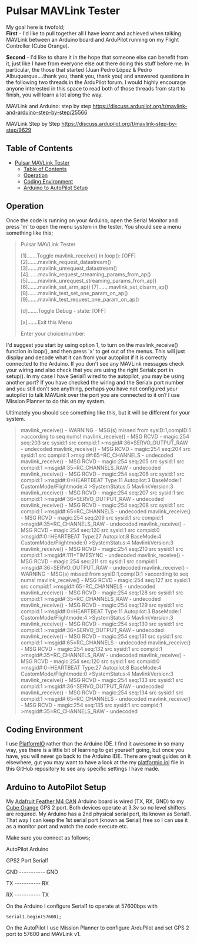 # Pulsar MAVLink Tester

My goal here is twofold;  
**First** - I'd like to pull together all I have learnt and achieved when talking MAVLink between an Arduino board and ArduPilot running on my Flight Controller (Cube Orange).

**Second** - I'd like to share it in the hope that someone else can benefit from it, just like I have from everyone else out there doing this stuff before me.  In particular, the those that started (Juan Pedro López & Pedro Albuquerque....thank you, thank you, thank you) and answered questions in the following two threads in the ArduPilot forum.  I would highly encourage anyone interested in this space to read both of those threads from start to finish, you will learn a lot along the way.

MAVLink and Arduino: step by step
https://discuss.ardupilot.org/t/mavlink-and-arduino-step-by-step/25566

MAVLink Step by Step
https://discuss.ardupilot.org/t/mavlink-step-by-step/9629

## Table of Contents
- [Pulsar MAVLink Tester](#pulsar-mavlink-tester)
  - [Table of Contents](#table-of-contents)
  - [Operation](#operation)
  - [Coding Environment](#coding-environment)
  - [Arduino to AutoPilot Setup](#arduino-to-autopilot-setup)


## Operation

Once the code is running on your Arduino, open the Serial Monitor and press 'm' to open the menu system in the tester.
You should see a menu something like this;

> Pulsar MAVLink Tester
> 
>
>[1].......Toggle mavlink_receive() in loop(): [OFF]
>[2].......mavlink_request_datastream()
>[3].......mavlink_unrequest_datastream()
>[4].......mavlink_request_streaming_params_from_ap()
>[5].......mavlink_unrequest_streaming_params_from_ap()
>[6].......mavlink_set_arm_ap()
>[7].......mavlink_set_disarm_ap()
>[8].......mavlink_test_set_one_param_on_ap()
>[9].......mavlink_test_request_one_param_on_ap()
>
>[d].......Toggle Debug - state: [OFF]
>
>[x].......Exit this Menu
>
>Enter your choice/number: 

I'd suggest you start by using option 1, to turn on the mavlink_receive() function in loop(), and then press 'x' to get out of the menus.
This will just display and decode what it can from your autopilot if it is correctly connected to the Arduino.  If you don't see any MAVLink messages check your wiring and also check that you are using the right Serialx port in setup().  In my case I have Serial1 wired to the autopilot, you may be using another port?
If you have checked the wiring and the Serialx port number and you still don't see anything, perhaps you have not configured your autopilot to talk MAVLink over the port you are connected to it on?  I use Mission Planner to do this on my system.

Ultimately you should see something like this, but it will be different for your system.

>mavlink_receive() - WARNING - MSG(s) missed from sysID:1,compID:1 >according to seq nums!
>mavlink_receive() - MSG RCVD - magic:254 seq:203 src sysid:1 src compid:1 >msgid#:36=SERVO_OUTPUT_RAW - undecoded
>mavlink_receive() - MSG RCVD - magic:254 seq:204 src sysid:1 src compid:1 >msgid#:65=RC_CHANNELS - undecoded
>mavlink_receive() - MSG RCVD - magic:254 seq:205 src sysid:1 src compid:1 >msgid#:35=RC_CHANNELS_RAW - undecoded
>mavlink_receive() - MSG RCVD - magic:254 seq:206 src sysid:1 src compid:1 >msgid#:0=HEARTBEAT Type:11 Autopilot:3 BaseMode:1 CustomMode/Flightmode:4 >SystemStatus:5 MavlinkVersion:3
>mavlink_receive() - MSG RCVD - magic:254 seq:207 src sysid:1 src compid:1 >msgid#:36=SERVO_OUTPUT_RAW - undecoded
>mavlink_receive() - MSG RCVD - magic:254 seq:208 src sysid:1 src compid:1 >msgid#:65=RC_CHANNELS - undecoded
>mavlink_receive() - MSG RCVD - magic:254 seq:209 src sysid:1 src compid:1 >msgid#:35=RC_CHANNELS_RAW - undecoded
>mavlink_receive() - MSG RCVD - magic:254 seq:120 src sysid:1 src compid:0 >msgid#:0=HEARTBEAT Type:27 Autopilot:8 BaseMode:4 CustomMode/Flightmode:0 >SystemStatus:4 MavlinkVersion:3
>mavlink_receive() - MSG RCVD - magic:254 seq:210 src sysid:1 src compid:1 >msgid#:111=TIMESYNC - undecoded
>mavlink_receive() - MSG RCVD - magic:254 seq:211 src sysid:1 src compid:1 >msgid#:36=SERVO_OUTPUT_RAW - undecoded
>mavlink_receive() - WARNING - MSG(s) missed from sysID:1,compID:1 >according to seq nums!
>mavlink_receive() - MSG RCVD - magic:254 seq:127 src sysid:1 src compid:1 >msgid#:65=RC_CHANNELS - undecoded
>mavlink_receive() - MSG RCVD - magic:254 seq:128 src sysid:1 src compid:1 >msgid#:35=RC_CHANNELS_RAW - undecoded
>mavlink_receive() - MSG RCVD - magic:254 seq:129 src sysid:1 src compid:1 >msgid#:0=HEARTBEAT Type:11 Autopilot:3 BaseMode:1 CustomMode/Flightmode:4 >SystemStatus:5 MavlinkVersion:3
>mavlink_receive() - MSG RCVD - magic:254 seq:130 src sysid:1 src compid:1 >msgid#:36=SERVO_OUTPUT_RAW - undecoded
>mavlink_receive() - MSG RCVD - magic:254 seq:131 src sysid:1 src compid:1 >msgid#:65=RC_CHANNELS - undecoded
>mavlink_receive() - MSG RCVD - magic:254 seq:132 src sysid:1 src compid:1 >msgid#:35=RC_CHANNELS_RAW - undecoded
>mavlink_receive() - MSG RCVD - magic:254 seq:120 src sysid:1 src compid:0 >msgid#:0=HEARTBEAT Type:27 Autopilot:8 BaseMode:4 CustomMode/Flightmode:0 >SystemStatus:4 MavlinkVersion:3
>mavlink_receive() - MSG RCVD - magic:254 seq:133 src sysid:1 src compid:1 >msgid#:36=SERVO_OUTPUT_RAW - undecoded
>mavlink_receive() - MSG RCVD - magic:254 seq:134 src sysid:1 src compid:1 >msgid#:65=RC_CHANNELS - undecoded
>mavlink_receive() - MSG RCVD - magic:254 seq:135 src sysid:1 src compid:1 >msgid#:35=RC_CHANNELS_RAW - undecoded



## Coding Environment

I use [PlatformIO](https://platformio.org) rather than the Arduino IDE.  I find it awesome in so many way, yes there is a little bit of learning to get yourself going, but once you have, you will never go back to the Arduino IDE. There are great guides on it elsewhere, gut you may want to have a look at the my [platformio.ini](https://github.com/pauljeffress/Pulsar-MAVLink-Tester/blob/master/platformio.ini) file in this GitHub repository to see any specific settings I have made.

## Arduino to AutoPilot Setup

My [Adafruit Feather M4 CAN](https://www.adafruit.com/product/4759) Arduino board is wired (TX, RX, GND) to my [Cube Orange](https://ardupilot.org/copter/docs/common-thecubeorange-overview.html) GPS 2 port. Both devices operate at 3.3v so no level shifters are required. My Arduino has a 2nd physical serial port, its known as Serial1. That way I can keep the 1st serial port (known as Serial) free so I can use it as a monitor port and watch the code execute etc.

Make sure you connect as follows;

AutoPilot       Arduino

GPS2 Port       Serial1

GND ----------- GND

TX  ----------- RX

RX  ----------- TX

On the Arduino I configure Serial1 to operate at 57600bps with

    Serial1.begin(57600);

On the AutoPilot I use Mission Planner to configure ArduPilot and set GPS 2 port to 57600 and MAVLink v1.

